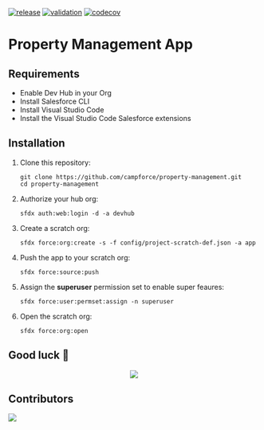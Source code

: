 [![release](https://github.com/campforce/property-management/actions/workflows/release.yml/badge.svg)](https://github.com/campforce/property-management/actions/workflows/release.yml)
[![validation](https://github.com/campforce/property-management/actions/workflows/validate.yml/badge.svg?branch=main)](https://github.com/campforce/property-management/actions/workflows/validate.yml)
[![codecov](https://codecov.io/gh/campforce/property-management/branch/main/graph/badge.svg?token=MACRKT47PM)](https://codecov.io/gh/campforce/property-management)

# Property Management App

## Requirements
  - Enable Dev Hub in your Org
  - Install Salesforce CLI
  - Install Visual Studio Code
  - Install the Visual Studio Code Salesforce extensions

## Installation

1. Clone this repository:

    ```
    git clone https://github.com/campforce/property-management.git
    cd property-management
    ```

1. Authorize your hub org:

    ```
    sfdx auth:web:login -d -a devhub
    ```

1. Create a scratch org:

    ```
    sfdx force:org:create -s -f config/project-scratch-def.json -a app
    ```

1. Push the app to your scratch org:

    ```
    sfdx force:source:push
    ```

1. Assign the **superuser** permission set to enable super feaures:

    ```
    sfdx force:user:permset:assign -n superuser
    ```

1. Open the scratch org:

    ```
    sfdx force:org:open
    ```
## Good luck 🙂
<p align="center"><img src="https://user-images.githubusercontent.com/89274213/180623779-80d90bb4-c850-46c6-ab99-6a10c031e74e.gif"/></p>


## Contributors
<a href = "https://github.com/campforce/property-management/graphs/contributors">
  <img src = "https://contrib.rocks/image?repo=campforce/property-management"/>
</a>

